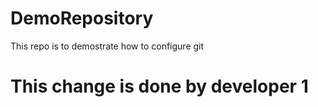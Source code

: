 # DemoRepository
This repo is to demostrate how to configure git


# This change is done by developer 1